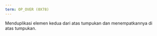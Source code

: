 ```yaml
---
term: OP_OVER (0X78)
---
```


Menduplikasi elemen kedua dari atas tumpukan dan menempatkannya di atas tumpukan.